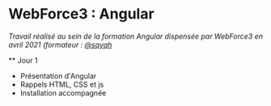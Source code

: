 # WebForce3 : Angular

*Travail réalisé au sein de la formation Angular dispensée par WebForce3 en avril 2021 (formateur : [@sqyqh](https://github.com/sqyqh)*

** Jour 1
- Présentation d'Angular
- Rappels HTML, CSS et js
- Installation accompagnée
